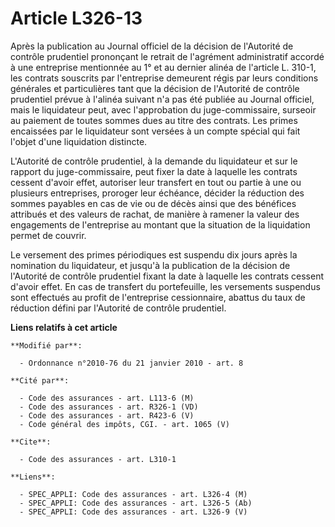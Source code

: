 # Article L326-13

Après la publication au Journal officiel de la décision de l'Autorité de contrôle prudentiel prononçant le retrait de
l'agrément administratif accordé à une entreprise mentionnée au 1° et au dernier alinéa de l'article L. 310-1, les contrats
souscrits par l'entreprise demeurent régis par leurs conditions générales et particulières tant que la décision de l'Autorité
de contrôle prudentiel prévue à l'alinéa suivant n'a pas été publiée au Journal officiel, mais le liquidateur peut, avec
l'approbation du juge-commissaire, surseoir au paiement de toutes sommes dues au titre des contrats. Les primes encaissées
par le liquidateur sont versées à un compte spécial qui fait l'objet d'une liquidation distincte.

L'Autorité de contrôle prudentiel, à la demande du liquidateur et sur le rapport du juge-commissaire, peut fixer la date à
laquelle les contrats cessent d'avoir effet, autoriser leur transfert en tout ou partie à une ou plusieurs entreprises,
proroger leur échéance, décider la réduction des sommes payables en cas de vie ou de décès ainsi que des bénéfices attribués
et des valeurs de rachat, de manière à ramener la valeur des engagements de l'entreprise au montant que la situation de la
liquidation permet de couvrir.

Le versement des primes périodiques est suspendu dix jours après la nomination du liquidateur, et jusqu'à la publication de
la décision de l'Autorité de contrôle prudentiel fixant la date à laquelle les contrats cessent d'avoir effet. En cas de
transfert du portefeuille, les versements suspendus sont effectués au profit de l'entreprise cessionnaire, abattus du taux de
réduction défini par l'Autorité de contrôle prudentiel.

**Liens relatifs à cet article**

	**Modifié par**:

	  - Ordonnance n°2010-76 du 21 janvier 2010 - art. 8

	**Cité par**:

	  - Code des assurances - art. L113-6 (M)
	  - Code des assurances - art. R326-1 (VD)
	  - Code des assurances - art. R423-6 (V)
	  - Code général des impôts, CGI. - art. 1065 (V)

	**Cite**:

	  - Code des assurances - art. L310-1

	**Liens**:

	  - SPEC_APPLI: Code des assurances - art. L326-4 (M)
	  - SPEC_APPLI: Code des assurances - art. L326-5 (Ab)
	  - SPEC_APPLI: Code des assurances - art. L326-9 (V)
